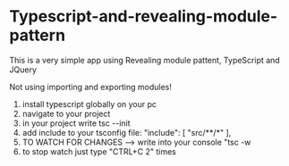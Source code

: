 # Typescript-and-revealing-module-pattern

This is a very simple app using Revealing module pattent, TypeScript and JQuery

Not using importing and exporting modules!

1. install typescript globally on your pc
2. navigate to your project
3. in your project write tsc --init
4. add include to your tsconfig file:
  "include": [
    "src/**/*"
  ],
5. TO WATCH FOR CHANGES --> write into your console "tsc -w
6. to stop watch just type "CTRL+C 2" times
